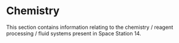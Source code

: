 # Chemistry

This section contains information relating to the chemistry / reagent processing / fluid systems present in Space Station 14.